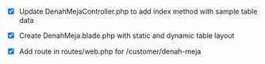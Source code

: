 - [x] Update DenahMejaController.php to add index method with sample table data
- [x] Create DenahMeja.blade.php with static and dynamic table layout
- [x] Add route in routes/web.php for /customer/denah-meja

